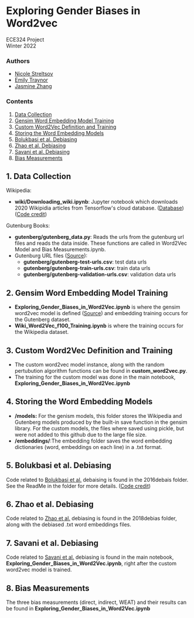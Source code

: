 # Exploring Gender Biases in Word2vec
ECE324 Project <br>
Winter 2022

### Authors
- [Nicole Streltsov](https://github.com/NicoleStrel)
- [Emily Traynor](https://github.com/emily0622)
- [Jasmine Zhang](https://github.com/JasmineZhangxyz)

### Contents

1. [Data Collection](#1-data-collection)
2. [Gensim Word Embedding Model Training](#2-gensim-word-embedding-model-training)
3. [Custom Word2Vec Definition and Training](#3-custom-word2vec-definition-and-training)
4. [Storing the Word Embedding Models](#4-storing-the-word-embedding-models)
5. [Bolukbasi et al. Debiasing](#5-bolukbasi-et-al-debiasing)
6. [Zhao et al. Debiasing](#6-zhao-et-al-debiasing)
7. [Savani et al. Debiasing](#7-savani-et-al-debiasing)
8. [Bias Measurements](#8-bias-measurements)

## 1. Data Collection

Wikipedia:
* **wiki/Downloading_wiki.ipynb**: Jupyter notebook which downloads 2020 Wikipidia articles from Tensorflow's cloud database. ([Database](https://www.tensorflow.org/datasets/catalog/wikipedia#wikipedia20201201en)) ([Code credit](https://github.com/noanabeshima/wikipedia-downloader))

Gutenburg Books:
* **gutenberg/gutenberg_data.py**: Reads the urls from the gutenburg url files and reads the data inside. These functions are called in Word2Vec Model and Bias Measurements.ipynb.
* Gutenburg URL files ([Source](https://console.cloud.google.com/storage/browser/deepmind-gutenberg;tab=objects?prefix=&forceOnObjectsSortingFiltering=false&pli=1)):
  * **gutenberg/gutenberg-test-urls.csv**: test data urls
  * **gutenberg/gutenberg-train-urls.csv**: train data urls
  * **gutenberg/gutenberg-validation-urls.csv**: validation data urls

## 2. Gensim Word Embedding Model Training

- **Exploring_Gender_Biases_in_Word2Vec.ipynb** is where the gensim word2vec model is defined ([Source](https://radimrehurek.com/gensim/models/word2vec.html?fbclid=IwAR2rdN_kXEqMMBNsH-ux_WjIujHiOBOSCKtAg5oBz2KV6aFQPysCDftZI8I#gensim.models.word2vec.Word2Vec)) and embedding training occurs for the Gutenberg dataset.
- **Wiki_Word2Vec_f100_Training.ipynb** is where the training occurs for the Wikipedia dataset.

## 3. Custom Word2Vec Definition and Training

- The custom word2vec model instance, along with the random pertubution algorithm functions can be found in **custom_word2vec.py**. 
- The training for the custom model was done in the main notebook, **Exploring_Gender_Biases_in_Word2Vec.ipynb**

## 4. Storing the Word Embedding Models 

- **/models:** For the genism models, this folder stores the Wikipedia and Gutenberg models produced by the built-in save function in the gensim library. For the custom models, the files where saved using pickle, but were not added to this github due to the large file size. 
- **/embeddings/**:The embedding folder saves the word embedding dictionaries (word, embeddings on each line) in a .txt format.

## 5. Bolukbasi et al. Debiasing

Code related to [Bolukbasi et al.](https://arxiv.org/pdf/1607.06520.pdf) debaising is found in the 2016debais folder. See the ReadMe in the folder for more details. ([Code credit](https://github.com/tolga-b/debiaswe))

## 6. Zhao et al. Debiasing

Code related to [Zhao et al.](https://arxiv.org/pdf/1809.01496.pdf) debiasing is found in the 2018debias folder, along with the debiased .txt word embeddings files.

## 7. Savani et al. Debiasing

Code related to [Savani et al.](https://proceedings.neurips.cc/paper/2020/file/1d8d70dddf147d2d92a634817f01b239-Paper.pdf) debiasing is found in the main notebook, **Exploring_Gender_Biases_in_Word2Vec.ipynb**, right after the custom word2vec model is trained. 

## 8. Bias Measurements

The three bias measurements (direct, indirect, WEAT) and their results can be found in **Exploring_Gender_Biases_in_Word2Vec.ipynb**

